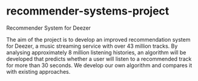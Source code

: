 # recommender-systems-project
Recommender System for Deezer

The aim of the project is to develop an improved recommendation system for Deezer, a music streaming service with over 43 million tracks. By analysing approximately 8 million listening histories, an algorithm will be developed that predicts whether a user will listen to a recommended track for more than 30 seconds. We develop our own algorithm and compares it with existing approaches. 
